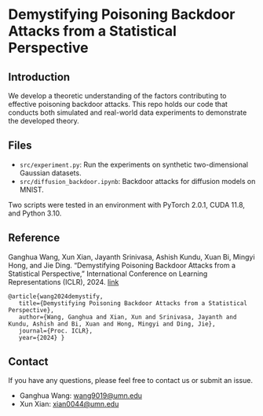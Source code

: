 # Demystifying Poisoning Backdoor Attacks from a Statistical Perspective 

## Introduction

We develop a theoretic understanding of the factors contributing to effective poisoning backdoor attacks. This repo holds our code that conducts both simulated and real-world data experiments to demonstrate the developed theory.

## Files

- `src/experiment.py`: Run the experiments on synthetic two-dimensional Gaussian datasets.
- `src/diffusion_backdoor.ipynb`: Backdoor attacks for diffusion models on MNIST.

Two scripts were tested in an environment with PyTorch 2.0.1, CUDA 11.8, and Python 3.10.

  
## Reference
Ganghua Wang, Xun Xian, Jayanth Srinivasa, Ashish Kundu, Xuan Bi, Mingyi Hong, and Jie Ding. “Demystifying Poisoning Backdoor Attacks from a Statistical Perspective,” International Conference on Learning Representations (ICLR), 2024. [link](https://openreview.net/pdf?id=BPHcEpGvF8)

```
@article{wang2024demystify,
   title={Demystifying Poisoning Backdoor Attacks from a Statistical Perspective},
   author={Wang, Ganghua and Xian, Xun and Srinivasa, Jayanth and Kundu, Ashish and Bi, Xuan and Hong, Mingyi and Ding, Jie},
   journal={Proc. ICLR},
   year={2024} }
```

## Contact

If you have any questions, please feel free to contact us or submit an issue.

- Ganghua Wang: wang9019@umn.edu
- Xun Xian: xian0044@umn.edu
